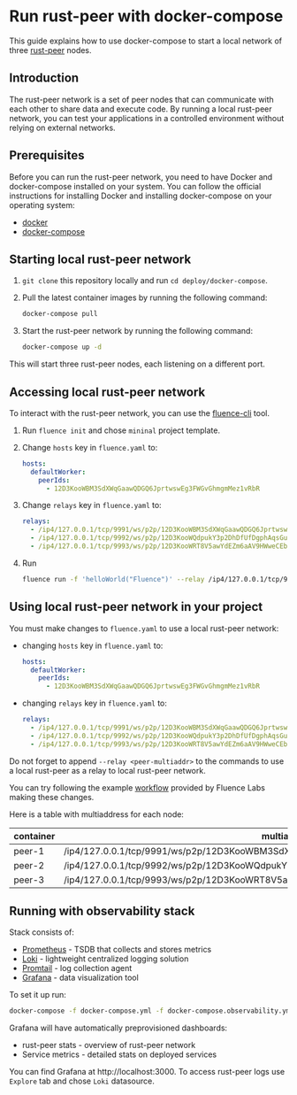 # Run rust-peer with docker-compose

This guide explains how to use docker-compose to start a local network of three
[rust-peer](https://github.com/fluencelabs/rust-peer) nodes.

## Introduction

The rust-peer network is a set of peer nodes that can communicate with each
other to share data and execute code. By running a local rust-peer network, you
can test your applications in a controlled environment without relying on
external networks.

## Prerequisites

Before you can run the rust-peer network, you need to have Docker and
docker-compose installed on your system. You can follow the official
instructions for installing Docker and installing docker-compose on your
operating system:

- [docker](https://docs.docker.com/engine/install/)
- [docker-compose](https://docs.docker.com/compose/install/linux/#install-using-the-repository)

## Starting local rust-peer network

1. `git clone` this repository locally and run `cd deploy/docker-compose`.

2. Pull the latest container images by running the following command:
   ```bash
   docker-compose pull
   ```

3. Start the rust-peer network by running the following command:
   ```bash
   docker-compose up -d
   ```

This will start three rust-peer nodes, each listening on a different port.

## Accessing local rust-peer network

To interact with the rust-peer network, you can use the
[fluence-cli](https://github.com/fluencelabs/fluence-cli) tool.

1. Run `fluence init` and chose `mininal` project template.
2. Change `hosts` key in `fluence.yaml` to:
   ```yml
   hosts:
     defaultWorker:
       peerIds:
         - 12D3KooWBM3SdXWqGaawQDGQ6JprtwswEg3FWGvGhmgmMez1vRbR
   ```

3. Change `relays` key in `fluence.yaml` to:
   ```yml
   relays:
     - /ip4/127.0.0.1/tcp/9991/ws/p2p/12D3KooWBM3SdXWqGaawQDGQ6JprtwswEg3FWGvGhmgmMez1vRbR
     - /ip4/127.0.0.1/tcp/9992/ws/p2p/12D3KooWQdpukY3p2DhDfUfDgphAqsGu5ZUrmQ4mcHSGrRag6gQK
     - /ip4/127.0.0.1/tcp/9993/ws/p2p/12D3KooWRT8V5awYdEZm6aAV9HWweCEbhWd7df4wehqHZXAB7yMZ
   ```

4. Run
   ```bash
   fluence run -f 'helloWorld("Fluence")' --relay /ip4/127.0.0.1/tcp/9991/ws/p2p/12D3KooWBM3SdXWqGaawQDGQ6JprtwswEg3FWGvGhmgmMez1vRbR
   ```

## Using local rust-peer network in your project

You must make changes to `fluence.yaml` to use a local rust-peer network:

- changing `hosts` key in `fluence.yaml` to:
  ```yml
  hosts:
    defaultWorker:
      peerIds:
        - 12D3KooWBM3SdXWqGaawQDGQ6JprtwswEg3FWGvGhmgmMez1vRbR
  ```
- changing `relays` key in `fluence.yaml` to:
  ```yml
  relays:
    - /ip4/127.0.0.1/tcp/9991/ws/p2p/12D3KooWBM3SdXWqGaawQDGQ6JprtwswEg3FWGvGhmgmMez1vRbR
    - /ip4/127.0.0.1/tcp/9992/ws/p2p/12D3KooWQdpukY3p2DhDfUfDgphAqsGu5ZUrmQ4mcHSGrRag6gQK
    - /ip4/127.0.0.1/tcp/9993/ws/p2p/12D3KooWRT8V5awYdEZm6aAV9HWweCEbhWd7df4wehqHZXAB7yMZ
  ```

Do not forget to append `--relay <peer-multiaddr>` to the commands to use a
local rust-peer as a relay to local rust-peer network.

You can try following the example
[workflow](https://github.com/fluencelabs/fluence-cli/blob/main/docs/EXAMPLE.md)
provided by Fluence Labs making these changes.

Here is a table with multiaddress for each node:

| container | multiaddress                                                                        |
| --------- | ----------------------------------------------------------------------------------- |
| peer-1    | /ip4/127.0.0.1/tcp/9991/ws/p2p/12D3KooWBM3SdXWqGaawQDGQ6JprtwswEg3FWGvGhmgmMez1vRbR |
| peer-2    | /ip4/127.0.0.1/tcp/9992/ws/p2p/12D3KooWQdpukY3p2DhDfUfDgphAqsGu5ZUrmQ4mcHSGrRag6gQK |
| peer-3    | /ip4/127.0.0.1/tcp/9993/ws/p2p/12D3KooWRT8V5awYdEZm6aAV9HWweCEbhWd7df4wehqHZXAB7yMZ |

## Running with observability stack

Stack consists of:

- [Prometheus](https://prometheus.io/) - TSDB that collects and stores metrics
- [Loki](https://grafana.com/logs/) - lightweight centralized logging solution
- [Promtail](https://grafana.com/docs/loki/latest/clients/promtail/) - log
  collection agent
- [Grafana](https://grafana.com/grafana/) - data visualization tool

To set it up run:

```bash
docker-compose -f docker-compose.yml -f docker-compose.observability.yml up -d
```

Grafana will have automatically preprovisioned dashboards:

- rust-peer stats - overview of rust-peer network
- Service metrics - detailed stats on deployed services

You can find Grafana at http://localhost:3000. To access rust-peer logs use
`Explore` tab and chose `Loki` datasource.
